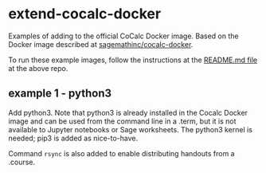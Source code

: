 # extend-cocalc-docker
Examples of adding to the official CoCalc Docker image. Based on the Docker image described at [sagemathinc/cocalc-docker](https://github.com/sagemathinc/cocalc-docker).

To run these example images, follow the instructions at the [README.md file](https://github.com/sagemathinc/cocalc-docker/blob/master/README.md) at the above repo.

## example 1 - python3
Add python3. Note that python3 is already installed in the Cocalc Docker image and can be used from the command line in a .term, but it is not available to Jupyter notebooks or Sage worksheets. The python3 kernel is needed; pip3 is added as nice-to-have.

Command `rsync` is also added to enable distributing handouts from a .course.
